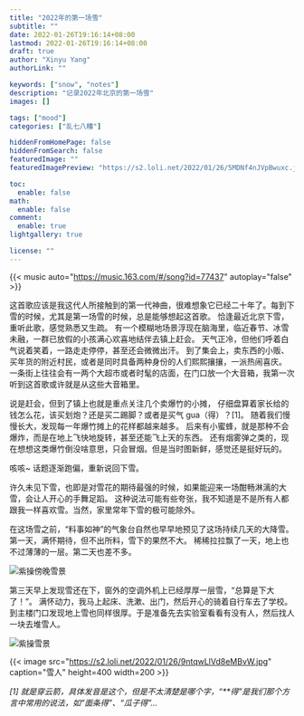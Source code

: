```yaml
---
title: "2022年的第一场雪"
subtitle: ""
date: 2022-01-26T19:16:14+08:00
lastmod: 2022-01-26T19:16:14+08:00
draft: true
author: "Xinyu Yang"
authorLink: ""

keywords: ["snow", "notes"]
description: "记录2022年北京的第一场雪"
images: []

tags: ["mood"]
categories: ["乱七八糟"]

hiddenFromHomePage: false
hiddenFromSearch: false
featuredImage: ""
featuredImagePreview: "https://s2.loli.net/2022/01/26/5MDNf4nJVpBwuxc.jpg"

toc:
  enable: false
math:
  enable: false
comment:
  enable: true
lightgallery: true

license: ""
---
```


<!--more-->

{{< music auto="https://music.163.com/#/song?id=77437" autoplay="false" >}}

这首歌应该是我这代人所接触到的第一代神曲，很难想象它已经二十年了。每到下雪的时候，尤其是第一场雪的时候，总是能够想起这首歌。
恰逢最近北京下雪，重听此歌，感觉熟悉又生疏。
有一个模糊地场景浮现在脑海里，临近春节、冰雪未融，一群已放假的小孩满心欢喜地结伴去镇上赶会。
天气正冷，但他们呼着白气说着笑着，一路走走停停，甚至还会微微出汗。
到了集会上，卖东西的小贩、买年货的附近村民，或者是同时具备两种身份的人们熙熙攘攘，一派热闹喜庆。
一条街上往往会有一两个大超市或者时髦的店面，在门口放一个大音箱，我第一次听到这首歌或许就是从这些大音箱里。

说是赶会，但到了镇上也就是重点关注几个卖爆竹的小摊，
仔细盘算着家长给的钱怎么花，该买划炮？还是买二踢脚？或者是买气 gua（得）？[1]。
随着我们慢慢长大，发现每一年爆竹摊上的花样都越来越多。
后来有小蜜蜂，就是那种不会爆炸，而是在地上飞快地旋转，甚至还能飞上天的东西。
还有烟雾弹之类的，现在想想这类爆竹倒没啥意思，只会冒烟。但是当时图新鲜，感觉还是挺好玩的。

咳咳~ 话题逐渐跑偏，重新说回下雪。

许久未见下雪，也即是对雪花的期待最强的时候，如果能迎来一场酣畅淋漓的大雪，会让人开心的手舞足蹈。
这种说法可能有些夸张，我不知道是不是所有人都跟我一样喜欢雪。当然，家里常年下雪的极可能除外。

在这场雪之前，“料事如神”的气象台自然也早早地预见了这场持续几天的大降雪。
第一天，满怀期待，但不出所料，雪下的果然不大。
稀稀拉拉飘了一天，地上也不过薄薄的一层。第二天也差不多。

![](https://s2.loli.net/2022/01/26/WGSMNTEd9FpZo3c.jpg "紫操傍晚雪景")

第三天早上发现雪还在下，窗外的空调外机上已经厚厚一层雪，“总算是下大了！”。
满怀动力，我马上起床、洗漱、出门，然后开心的骑着自行车去了学校。
到主楼门口发现地上雪也同样很厚。于是准备先去实验室看看有没有人，然后找人一块去堆雪人。


![](https://s2.loli.net/2022/01/26/5MDNf4nJVpBwuxc.jpg "紫操雪景")

<!--![](https://s2.loli.net/2022/01/26/9ntqwLlVd8eMBvW.jpg "雪人")-->
{{< image src="https://s2.loli.net/2022/01/26/9ntqwLlVd8eMBvW.jpg" caption="雪人" height=400 width=200 >}}




*[1] 就是穿云箭，具体发音是这个，但是不太清楚是哪个字，“\*\*得”是我们那个方言中常用的说法，如“面条得”、“瓜子得”...*
